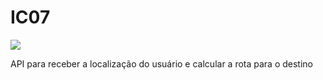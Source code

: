 # IC07

<img src="https://img.shields.io/badge/-WIP-red">

API para receber a localização do usuário e calcular a rota para o destino
